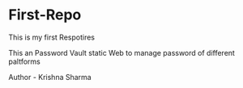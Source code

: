 # First-Repo
<p>This  is my  first Respotires</p>
<p>This an Password Vault  static Web to manage password of different  paltforms</p>
<p>Author - Krishna Sharma</p>

